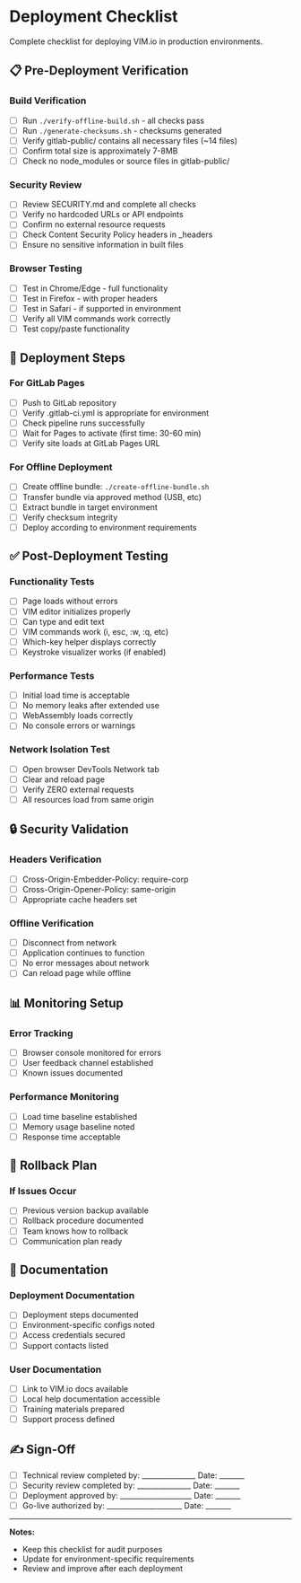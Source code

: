 # Deployment Checklist

Complete checklist for deploying VIM.io in production environments.

## 📋 Pre-Deployment Verification

### Build Verification
- [ ] Run `./verify-offline-build.sh` - all checks pass
- [ ] Run `./generate-checksums.sh` - checksums generated
- [ ] Verify gitlab-public/ contains all necessary files (~14 files)
- [ ] Confirm total size is approximately 7-8MB
- [ ] Check no node_modules or source files in gitlab-public/

### Security Review
- [ ] Review SECURITY.md and complete all checks
- [ ] Verify no hardcoded URLs or API endpoints
- [ ] Confirm no external resource requests
- [ ] Check Content Security Policy headers in _headers
- [ ] Ensure no sensitive information in built files

### Browser Testing
- [ ] Test in Chrome/Edge - full functionality
- [ ] Test in Firefox - with proper headers
- [ ] Test in Safari - if supported in environment
- [ ] Verify all VIM commands work correctly
- [ ] Test copy/paste functionality

## 🚀 Deployment Steps

### For GitLab Pages
- [ ] Push to GitLab repository
- [ ] Verify .gitlab-ci.yml is appropriate for environment
- [ ] Check pipeline runs successfully
- [ ] Wait for Pages to activate (first time: 30-60 min)
- [ ] Verify site loads at GitLab Pages URL

### For Offline Deployment
- [ ] Create offline bundle: `./create-offline-bundle.sh`
- [ ] Transfer bundle via approved method (USB, etc)
- [ ] Extract bundle in target environment
- [ ] Verify checksum integrity
- [ ] Deploy according to environment requirements

## ✅ Post-Deployment Testing

### Functionality Tests
- [ ] Page loads without errors
- [ ] VIM editor initializes properly
- [ ] Can type and edit text
- [ ] VIM commands work (i, esc, :w, :q, etc)
- [ ] Which-key helper displays correctly
- [ ] Keystroke visualizer works (if enabled)

### Performance Tests
- [ ] Initial load time is acceptable
- [ ] No memory leaks after extended use
- [ ] WebAssembly loads correctly
- [ ] No console errors or warnings

### Network Isolation Test
- [ ] Open browser DevTools Network tab
- [ ] Clear and reload page
- [ ] Verify ZERO external requests
- [ ] All resources load from same origin

## 🔒 Security Validation

### Headers Verification
- [ ] Cross-Origin-Embedder-Policy: require-corp
- [ ] Cross-Origin-Opener-Policy: same-origin
- [ ] Appropriate cache headers set

### Offline Verification
- [ ] Disconnect from network
- [ ] Application continues to function
- [ ] No error messages about network
- [ ] Can reload page while offline

## 📊 Monitoring Setup

### Error Tracking
- [ ] Browser console monitored for errors
- [ ] User feedback channel established
- [ ] Known issues documented

### Performance Monitoring
- [ ] Load time baseline established
- [ ] Memory usage baseline noted
- [ ] Response time acceptable

## 🚨 Rollback Plan

### If Issues Occur
- [ ] Previous version backup available
- [ ] Rollback procedure documented
- [ ] Team knows how to rollback
- [ ] Communication plan ready

## 📝 Documentation

### Deployment Documentation
- [ ] Deployment steps documented
- [ ] Environment-specific configs noted
- [ ] Access credentials secured
- [ ] Support contacts listed

### User Documentation  
- [ ] Link to VIM.io docs available
- [ ] Local help documentation accessible
- [ ] Training materials prepared
- [ ] Support process defined

## ✍️ Sign-Off

- [ ] Technical review completed by: _______________ Date: _______
- [ ] Security review completed by: _______________ Date: _______
- [ ] Deployment approved by: ____________________ Date: _______
- [ ] Go-live authorized by: _____________________ Date: _______

---

**Notes:**
- Keep this checklist for audit purposes
- Update for environment-specific requirements
- Review and improve after each deployment